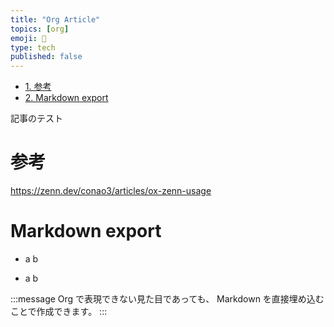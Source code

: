 ```yaml
---
title: "Org Article"
topics: [org]
emoji: 🗿
type: tech
published: false
---
```


- [1. 参考](#%E5%8F%82%E8%80%83)
- [2. Markdown export](#markdown-export)

記事のテスト


# 参考

https://zenn.dev/conao3/articles/ox-zenn-usage


# Markdown export

-   a b

- a
  b

:::message
Org で表現できない見た目であっても、 Markdown を直接埋め込むことで作成できます。
:::
